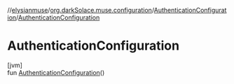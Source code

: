 //[elysianmuse](../../../index.md)/[org.darkSolace.muse.configuration](../index.md)/[AuthenticationConfiguration](index.md)/[AuthenticationConfiguration](-authentication-configuration.md)

# AuthenticationConfiguration

[jvm]\
fun [AuthenticationConfiguration](-authentication-configuration.md)()
